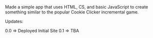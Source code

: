 Made a simple app that uses HTML, CS, and basic JavaScript to create something similar to the popular Cookie Clicker incremental game.

Updates:

0.0 => Deployed Initial Site
0.1 => TBA
